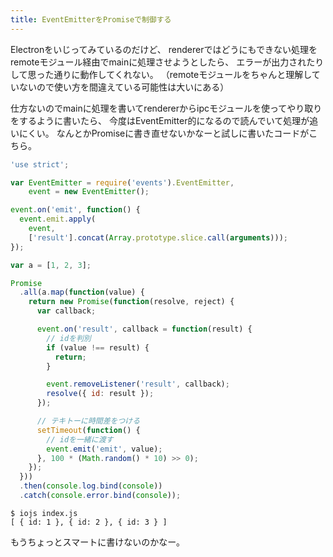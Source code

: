 ```yaml
---
title: EventEmitterをPromiseで制御する
---
```

Electronをいじってみているのだけど、
rendererではどうにもできない処理をremoteモジュール経由でmainに処理させようとしたら、
エラーが出力されたりして思った通りに動作してくれない。
（remoteモジュールをちゃんと理解していないので使い方を間違えている可能性は大いにある）

仕方ないのでmainに処理を書いてrendererからipcモジュールを使ってやり取りをするように書いたら、
今度はEventEmitter的になるので読んでいて処理が追いにくい。
なんとかPromiseに書き直せないかなーと試しに書いたコードがこちら。

```js
'use strict';

var EventEmitter = require('events').EventEmitter,
    event = new EventEmitter();

event.on('emit', function() {
  event.emit.apply(
    event,
    ['result'].concat(Array.prototype.slice.call(arguments)));
});

var a = [1, 2, 3];

Promise
  .all(a.map(function(value) {
    return new Promise(function(resolve, reject) {
      var callback;

      event.on('result', callback = function(result) {
        // idを判別
        if (value !== result) {
          return;
        }

        event.removeListener('result', callback);
        resolve({ id: result });
      });

      // テキトーに時間差をつける
      setTimeout(function() {
        // idを一緒に渡す
        event.emit('emit', value);
      }, 100 * (Math.random() * 10) >> 0);
    });
  }))
  .then(console.log.bind(console))
  .catch(console.error.bind(console));
```

```
$ iojs index.js
[ { id: 1 }, { id: 2 }, { id: 3 } ]
```

もうちょっとスマートに書けないのかなー。
